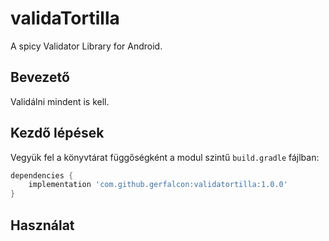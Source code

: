 # validaTortilla
A spicy Validator Library for Android.

## Bevezető

Validálni mindent is kell. 


## Kezdő lépések

Vegyük fel a könyvtárat függőségként a modul szintű `build.gradle` fájlban:

```groovy
dependencies {
    implementation 'com.github.gerfalcon:validatortilla:1.0.0'
}
```

## Használat
